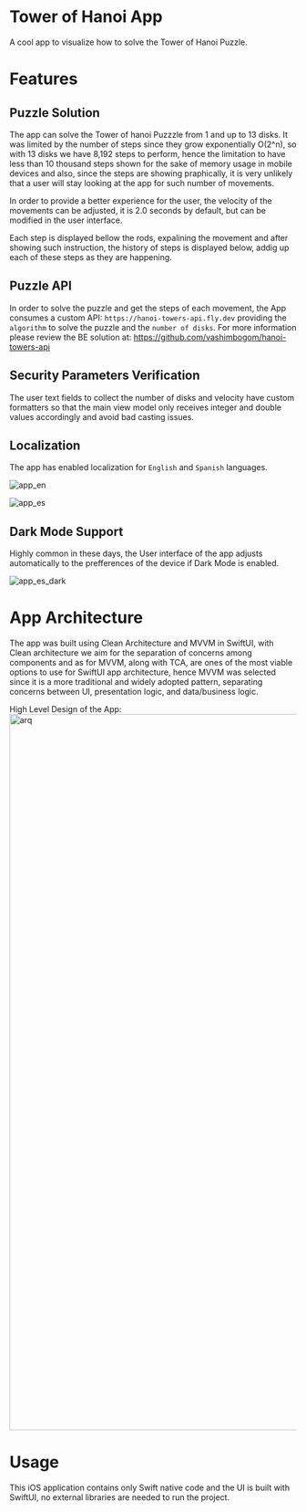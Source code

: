 # Tower of Hanoi App
A cool app to visualize how to solve the Tower of Hanoi Puzzle.

# Features

## Puzzle Solution
The app can solve the Tower of hanoi Puzzzle from 1 and up to 13 disks. It was limited by the number of steps since they grow exponentially O(2^n), so with 13 disks we have 8,192 steps to perform, hence the limitation to have less than 10 thousand steps shown for the sake of memory usage in mobile devices and also, since the steps are showing praphically, it is very unlikely that a user will stay looking at the app for such number of movements.

In order to provide a better experience for the user, the velocity of the movements can be adjusted, it is 2.0 seconds by default, but can be modified in the user interface.

Each step is displayed bellow the rods, expalining the movement and after showing such instruction, the history of steps is displayed below, addig up each of these steps as they are happening. 

## Puzzle API
In order to solve the puzzle and get the steps of each movement, the App consumes a custom API: `https://hanoi-towers-api.fly.dev` providing the `algorithm` to solve the puzzle and the `number of disks`. For more information please review the BE solution at: https://github.com/vashimbogom/hanoi-towers-api

## Security Parameters Verification
The user text fields to collect the number of disks and velocity have custom formatters so that the main view model only receives integer and double values accordingly and avoid bad casting issues.

## Localization
The app has enabled localization for `English` and `Spanish` languages.

![app_en](https://github.com/user-attachments/assets/7f823e4c-b78c-40c2-bcc7-0bc3e6229f50)

![app_es](https://github.com/user-attachments/assets/65c975f8-563e-4099-aab1-12851ad7a93a)

## Dark Mode Support
Highly common in these days, the User interface of the app adjusts automatically to the prefferences of the device if Dark Mode is enabled.

![app_es_dark](https://github.com/user-attachments/assets/3994e9d2-6077-4bc9-8fea-adbda396e91e)


# App Architecture

The app was built using Clean Architecture and MVVM in SwiftUI, with Clean architecture we aim for the separation of concerns among components and as for MVVM, along with TCA, are ones of the most viable options to use for SwiftUI app architecture, hence MVVM was selected since it is a more traditional and widely adopted pattern, separating concerns between UI, presentation logic, and data/business logic.

High Level Design of the App:
<img width="1255" alt="arq" src="https://github.com/user-attachments/assets/da615ea7-68e0-4bd5-8663-66ea6aa874d7">


# Usage
This iOS application contains only Swift native code and the UI is built with SwiftUI, no external libraries are needed to run the project.






